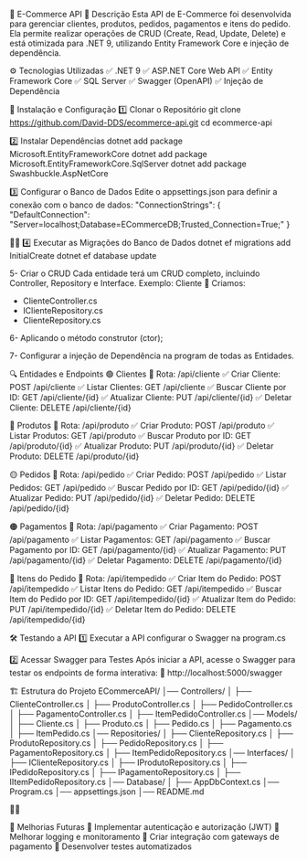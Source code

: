 🛒 E-Commerce API
📌 Descrição
Esta API de E-Commerce foi desenvolvida para gerenciar clientes, produtos, pedidos, pagamentos e itens do pedido.
Ela permite realizar operações de CRUD (Create, Read, Update, Delete) e está otimizada para .NET 9, utilizando Entity Framework Core e injeção de dependência.

⚙️ Tecnologias Utilizadas
✅ .NET 9
✅ ASP.NET Core Web API
✅ Entity Framework Core
✅ SQL Server
✅ Swagger (OpenAPI)
✅ Injeção de Dependência

🚀 Instalação e Configuração
1️⃣ Clonar o Repositório
git clone https://github.com/David-DDS/ecommerce-api.git
cd ecommerce-api


2️⃣ Instalar Dependências
dotnet add package Microsoft.EntityFrameworkCore
dotnet add package Microsoft.EntityFrameworkCore.SqlServer
dotnet add package Swashbuckle.AspNetCore


3️⃣ Configurar o Banco de Dados
Edite o appsettings.json para definir a conexão com o banco de dados:
"ConnectionStrings": {
  "DefaultConnection": "Server=localhost;Database=ECommerceDB;Trusted_Connection=True;"
}


4️⃣ Executar as Migrações do Banco de Dados
dotnet ef migrations add InitialCreate
dotnet ef database update


5- Criar o CRUD
Cada entidade terá um CRUD completo, incluindo Controller, Repository e Interface.
Exemplo: Cliente
📌 Criamos:
- ClienteController.cs
- IClienteRepository.cs
- ClienteRepository.cs

6- Aplicando o método construtor (ctor);
  
7- Configurar a injeção de Dependência na program de todas as Entidades.

🔍 Entidades e Endpoints
🟢 Clientes
📍 Rota: /api/cliente
✅ Criar Cliente: POST /api/cliente
✅ Listar Clientes: GET /api/cliente
✅ Buscar Cliente por ID: GET /api/cliente/{id}
✅ Atualizar Cliente: PUT /api/cliente/{id}
✅ Deletar Cliente: DELETE /api/cliente/{id}

🔵 Produtos
📍 Rota: /api/produto
✅ Criar Produto: POST /api/produto
✅ Listar Produtos: GET /api/produto
✅ Buscar Produto por ID: GET /api/produto/{id}
✅ Atualizar Produto: PUT /api/produto/{id}
✅ Deletar Produto: DELETE /api/produto/{id}

🟡 Pedidos
📍 Rota: /api/pedido
✅ Criar Pedido: POST /api/pedido
✅ Listar Pedidos: GET /api/pedido
✅ Buscar Pedido por ID: GET /api/pedido/{id}
✅ Atualizar Pedido: PUT /api/pedido/{id}
✅ Deletar Pedido: DELETE /api/pedido/{id}

🟠 Pagamentos
📍 Rota: /api/pagamento
✅ Criar Pagamento: POST /api/pagamento
✅ Listar Pagamentos: GET /api/pagamento
✅ Buscar Pagamento por ID: GET /api/pagamento/{id}
✅ Atualizar Pagamento: PUT /api/pagamento/{id}
✅ Deletar Pagamento: DELETE /api/pagamento/{id}

🔴 Itens do Pedido
📍 Rota: /api/itempedido
✅ Criar Item do Pedido: POST /api/itempedido
✅ Listar Itens do Pedido: GET /api/itempedido
✅ Buscar Item do Pedido por ID: GET /api/itempedido/{id}
✅ Atualizar Item do Pedido: PUT /api/itempedido/{id}
✅ Deletar Item do Pedido: DELETE /api/itempedido/{id}

🛠️ Testando a API
1️⃣ Executar a API
configurar o Swagger na program.cs


2️⃣ Acessar Swagger para Testes
Após iniciar a API, acesse o Swagger para testar os endpoints de forma interativa:
📍 http://localhost:5000/swagger

🏗️ Estrutura do Projeto
ECommerceAPI/
│── Controllers/
│   ├── ClienteController.cs
│   ├── ProdutoController.cs
│   ├── PedidoController.cs
│   ├── PagamentoController.cs
│   ├── ItemPedidoController.cs
│── Models/
│   ├── Cliente.cs
│   ├── Produto.cs
│   ├── Pedido.cs
│   ├── Pagamento.cs
│   ├── ItemPedido.cs
│── Repositories/
│   ├── ClienteRepository.cs
│   ├── ProdutoRepository.cs
│   ├── PedidoRepository.cs
│   ├── PagamentoRepository.cs
│   ├── ItemPedidoRepository.cs
│── Interfaces/
│   ├── IClienteRepository.cs
│   ├── IProdutoRepository.cs
│   ├── IPedidoRepository.cs
│   ├── IPagamentoRepository.cs
│   ├── IItemPedidoRepository.cs
│── Database/
│   ├── AppDbContext.cs
│── Program.cs
│── appsettings.json
│── README.md



📌 Melhorias Futuras
🔹 Implementar autenticação e autorização (JWT)
🔹 Melhorar logging e monitoramento
🔹 Criar integração com gateways de pagamento
🔹 Desenvolver testes automatizados



